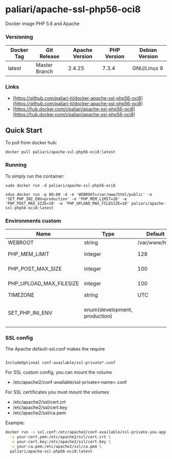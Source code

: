 # paliari/apache-ssl-php56-oci8
Docker image PHP 5.6 and Apache


### Versioning
| Docker Tag | Git Release | Apache Version | PHP Version | Debian Version |
|-----|-------|-----|--------|--------|
| latest | Master Branch | 2.4.25 | 7.3.4 | GNU/Linux 9 |

### Links
- [https://github.com/paliari-ti/docker-apache-ssl-php56-oci8](https://github.com/paliari-ti/docker-apache-ssl-php56-oci8)
- [https://hub.docker.com/r/paliari/apache-ssl-php56-oci8](https://hub.docker.com/r/paliari/apache-ssl-php56-oci8)

## Quick Start
To pull from docker hub:
```
docker pull paliari/apache-ssl-php56-oci8:latest
```
### Running
To simply run the container:
```
sudo docker run -d paliari/apache-ssl-php56-oci8

sduo docker run -p 80:80 -d -e 'WEBROOT=/var/www/html/public' -e 'SET_PHP_INI_ENV=production' -e 'PHP_MEM_LIMIT=20' -e 'PHP_POST_MAX_SIZE=10' -e 'PHP_UPLOAD_MAX_FILESIZE=10' paliari/apache-ssl-php56-oci8:latest
```

### Environments custom
| Name | Type | Default | Info | 
|-----|-----|-----|-----|
| WEBROOT | string | /var/www/html | Set custom webroot |
| PHP_MEM_LIMIT | integer | 128 | Define PHP memory limit in MB |
| PHP_POST_MAX_SIZE | integer | 100 | Define PHP post max size in MB |
| PHP_UPLOAD_MAX_FILESIZE | integer | 100 | Define PHP upload max filesize in MB |
| TIMEZONE | string | UTC | Set custom timezone |
| SET_PHP_INI_ENV | enum(development, production) | | If defined, create /usr/local/etc/php/php.ini (recommended in production) |

### SSL config

The Apache default-ssl.conf makes the require 
```apacheconfig

IncludeOptional conf-available/ssl-private*.conf

```

For SSL custom config, you can mount the volume 

- /etc/apache2/conf-available/ssl-private<-name>.conf


For SSL certificates you must mount the volumes
- /etc/apache2/ssl/cert.crt
- /etc/apache2/ssl/cert.key
- /etc/apache2/ssl/ca.pem

Example:
```bash
docker run -v ssl.conf:/etc/apache2/conf-available/ssl-private-you-app.conf \
  -v your-cert.pem:/etc/apache2/ssl/cert.crt \
  -v your-cert.key:/etc/apache2/ssl/cert.key \
  -v your-ca.pem:/etc/apache2/ssl/ca.pem \
  paliari/apache-ssl-php56-oci8:latest

```
